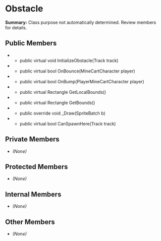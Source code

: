 # Obstacle

**Summary:** Class purpose not automatically determined. Review members for details.

## Public Members
- - public virtual void InitializeObstacle(Track track)
- - public virtual bool OnBounce(MineCartCharacter player)
- - public virtual bool OnBump(PlayerMineCartCharacter player)
- - public virtual Rectangle GetLocalBounds()
- - public virtual Rectangle GetBounds()
- - public override void _Draw(SpriteBatch b)
- - public virtual bool CanSpawnHere(Track track)

## Private Members
- *(None)*

## Protected Members
- *(None)*

## Internal Members
- *(None)*

## Other Members
- *(None)*
